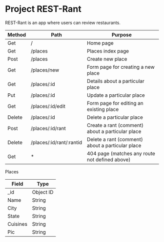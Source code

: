 # Project REST-Rant

REST-Rant is an app where users can review restaurants.

| Method  | Path         | Purpose     |
|---------|--------------|-------------|
| Get     | /            | Home page     |
| Get     | /places      | Places index page     |
| Post    | /places      | Create new place     |
| Get     | /places/new  | Form page for creating a new place     |
| Get     | /places/:id  | Details about a particular place     |
| Put     | /places/:id  | Update a particular place     |
| Get     | /places/:id/edit  | Form page for editing an existing place     |
| Delete  | /places/:id       | Delete a particular place     |
| Post    | /places/:id/rant  | Create a rant (comment) about a particular place     |
| Delete  | /places/:id/rant/:rantid  | Delete a rant (comment) about a particular place     |
| Get     | *                 | 404 page (matches any route not defined above)     |

Places

| Field  | Type     |
| -----  | ----     |
| _id    | Object ID|
| Name   | String     |
| City  | String     |
| State  | String     |
| Cuisines  | String     |
| Pic  | String     |